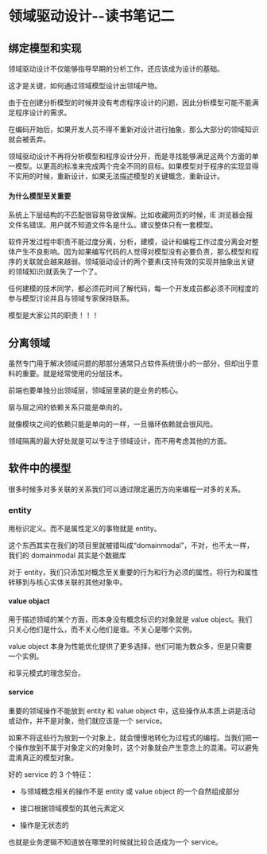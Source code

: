 # 领域驱动设计--读书笔记二

<a name="gw4wnn"></a>

## [](#gw4wnn)绑定模型和实现

领域驱动设计不仅能够指导早期的分析工作，还应该成为设计的基础。

这才是关键，如何通过领域模型设计出领域产物。

由于在创建分析模型的时候并没有考虑程序设计的问题，因此分析模型可能不能满足程序设计的需求。

在编码开始后，如果开发人员不得不重新对设计进行抽象，那么大部分的领域知识就会被丢弃。

领域驱动设计不再将分析模型和程序设计分开，而是寻找能够满足这两个方面的单一模型。以更高的标准来完成两个完全不同的目标。如果模型对于程序的实现显得不实用的时候，重新设计，如果无法描述模型的关键概念，重新设计。

<a name="gagotd"></a>

#### [](#gagotd)为什么模型至关重要

系统上下层结构的不匹配很容易导致误解。比如收藏网页的时候，IE 浏览器会报文件名错误。用户就不知道文件名是什么。建议整体只有一套模型。

软件开发过程中职责不能过度分离，分析，建模，设计和编程工作过度分离会对整体产生不良影响。因为如果编写代码的人觉得对模型没有必要负责，那么模型和程序的关联就会越来越弱。领域驱动设计的两个要素(支持有效的实现并抽象出关键的领域知识)就丢失了一个了。

任何建模的技术同学，都必须花时间了解代码，每一个开发成员都必须不同程度的参与模型讨论并且与领域专家保持联系。

模型是大家公共的职责！！！

<a name="70ocpt"></a>

## [](#70ocpt)分离领域

虽然专门用于解决领域问题的那部分通常只占软件系统很小的一部分，但却出乎意料的重要。就是经常使用的分层技术。

前端也要单独分出领域层，领域层里装的是业务的核心。

层与层之间的依赖关系只能是单向的。

就像模块之间的依赖只能是单向的一样，一旦循环依赖就会很风险。

领域隔离的最大好处就是可以专注于领域设计，而不用考虑其他的方面。

<a name="yvqdit"></a>

## [](#yvqdit)软件中的模型

很多时候多对多关联的关系我们可以通过限定遍历方向来编程一对多的关系。

<a name="z24kka"></a>

### [](#z24kka)entity

用标识定义。而不是属性定义的事物就是 entity。

这个东西其实在我们的项目里就被错叫成“domainmodal”，不对，也不太一样，我们的 domainmodal 其实是个数据库

对于 entity，我们只添加对概念至关重要的行为和行为必须的属性。将行为和属性转移到与核心实体关联的其他对象中。

<a name="b0cevc"></a>

#### [](#b0cevc)value objact

用于描述领域的某个方面，而本身没有概念标识的对象就是 value object。我们只关心他们是什么，而不关心他们是谁。不关心是哪个实例。

value object 本身为性能优化提供了更多选择，他们可能为数众多，但是只需要一个实例。

和享元模式的理念契合。

<a name="9q18bx"></a>

#### [](#9q18bx)service

重要的领域操作不能放到 entity 和 value object 中，这些操作从本质上讲是活动或动作，并不是对象，他们就应该是一个 service。

如果不将这些行为放到一个对象上，就会慢慢地转化为过程式的编程。当我们把一个操作放到不属于对象定义的对象时，这个对象就会产生意念上的混淆。可以避免混淆真正的模型对象。

好的 service 的 3 个特征：

- 与领域概念相关的操作不是 entity 或 value object 的一个自然组成部分

- 接口根据领域模型的其他元素定义

- 操作是无状态的

也就是业务逻辑不知道放在哪里的时候就比较合适成为一个 service。

